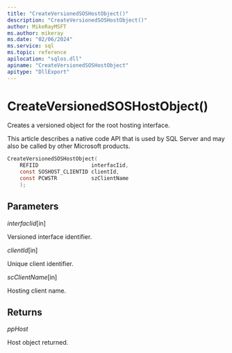 ```yaml
---
title: "CreateVersionedSOSHostObject()"
description: "CreateVersionedSOSHostObject()"
author: MikeRayMSFT
ms.author: mikeray
ms.date: "02/06/2024"
ms.service: sql
ms.topic: reference
apilocation: "sqlos.dll"
apiname: "CreateVersionedSOSHostObject"
apitype: "DllExport"
---
```


# CreateVersionedSOSHostObject()

Creates a versioned object for the root hosting interface.

This article describes a native code API that is used by SQL Server and may also be called by other Microsoft products.

```c
CreateVersionedSOSHostObject(
    REFIID                 interfacIid, 
    const SOSHOST_CLIENTID clientId,    
    const PCWSTR           szClientName
    );
```

## Parameters

*interfacIid*[in]

Versioned interface identifier.

*clientId*[in]

Unique client identifier.

*scClientName*[in]

Hosting client name.

## Returns

*ppHost*

Host object returned.
